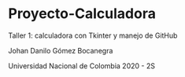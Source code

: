 # Proyecto-Calculadora
Taller 1: calculadora con Tkinter y manejo de GitHub

Johan Danilo Gómez Bocanegra

Universidad Nacional de Colombia
2020 - 2S
